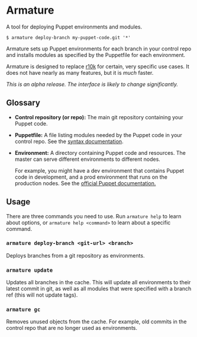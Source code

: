 # Armature

A tool for deploying Puppet environments and modules.

~~~
$ armature deploy-branch my-puppet-code.git '*'
~~~

Armature sets up Puppet environments for each branch in your control repo and
installs modules as specified by the Puppetfile for each environment.

Armature is designed to replace [r10k](https://github.com/puppetlabs/r10k) for
certain, very specific use cases. It does not have nearly as many features, but
it is _much_ faster.

_This is an alpha release. The interface is likely to change significantly._

## Glossary

* **Control repository (or repo):** The main git repository containing your
  Puppet code.
* **Puppetfile:** A file listing modules needed by the Puppet code in your
  control repo. See the [syntax documentation](docs/puppetfile-syntax.md).
* **Environment:** A directory containing Puppet code and resources. The master
  can serve different environments to different nodes.

  For example, you might have a dev environment that contains Puppet code in
  development, and a prod environment that runs on the production nodes. See
  the [official Puppet documentation.
  ](https://docs.puppet.com/puppet/latest/reference/environments.html)

## Usage

There are three commands you need to use. Run `armature help` to learn about
options, or `armature help <command>` to learn about a specific command.

### `armature deploy-branch <git-url> <branch>`

Deploys branches from a git repository as environments.

### `armature update`

Updates all branches in the cache. This will update all environments to their
latest commit in git, as well as all modules that were specified with a branch
ref (this will not update tags).

### `armature gc`

Removes unused objects from the cache. For example, old commits in the control
repo that are no longer used as environments.
